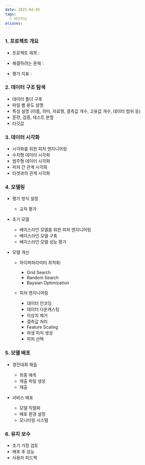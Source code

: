 ```yaml
---
date: 2025-04-05
tags:
  - 머신러닝
aliases:
---
```

### 1. 프로젝트 개요

- 프로젝트 제목 : 

- 해결하려는 문제 : 

- 평가 지표 : 
### 2. 데이터 구조 탐색

-  데이터 폴더 구축 
-  파일 별 용도 설명
-  특성 설명 (이름, 의미, 자료형, 결측값 개수, 고윳값 개수, 데이터 범위 등)
-  훈련, 검증, 테스트 분할
-  타깃값
### 3. 데이터 시각화

-  시각화를 위한 피처 엔지니어링
-  수치형 데이터 시각화
-  범주형 데이터 시각화
-  피처 간 관계 시각화
-  타겟과의 관계 시각화

### 4. 모델링

- 평가 방식 설정
	-  교차 평가

- 초기 모델
	-  베이스라인 모델을 위한 피처 엔지니어링
	-  베이스라인 모델 구축
	-  베이스라인 모델 성능 평가

- 모델 개선
	- 하이퍼파라미터 최적화:
		-  Grid Search
		-  Random Search
		-  Baysian Optimization
		
	- 피처 엔지니어링
		-  데이터 인코딩
		-  데이터 다운캐스팅
		-  이상치 제거
		-  결측값 처리
		-  Feature Scaling
		-  파생 피처 생성
		-  피처 선택
		
### 5. 모델 배포

- 경진대회 제출
	-  최종 예측
	-  제출 파일 생성
	-  제출
	
- 서비스 배포
	-  모델 직렬화
	-  배포 환경 설정
	-  모니터링 시스템

### 6. 유지 보수

- 초기 가정 검토 
- 배포 후 성능 
- 사용자 피드백 

